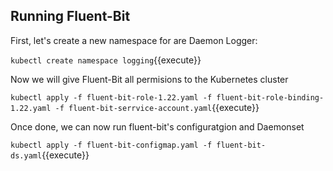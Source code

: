 ## Running Fluent-Bit

First, let's create a new namespace for are Daemon Logger:

`kubectl create namespace logging`{{execute}}

Now we will give Fluent-Bit all permisions to the Kubernetes cluster

`kubectl apply -f fluent-bit-role-1.22.yaml -f fluent-bit-role-binding-1.22.yaml -f fluent-bit-serrvice-account.yaml`{{execute}}

Once done, we can now run fluent-bit's configuratgion and Daemonset

`kubectl apply -f fluent-bit-configmap.yaml -f fluent-bit-ds.yaml`{{execute}}